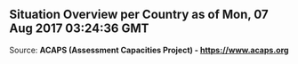 ## Situation Overview per Country as of Mon, 07 Aug 2017 03:24:36 GMT

Source: **ACAPS (Assessment Capacities Project) - https://www.acaps.org**